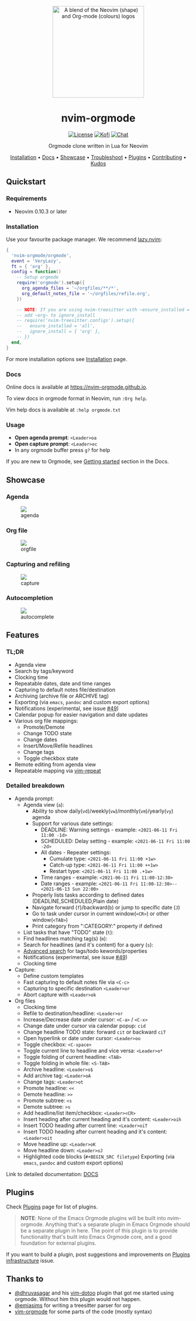 <div align="center">
<img alt="A blend of the Neovim (shape) and Org-mode (colours) logos" src="assets/nvim-orgmode.svg" width="250" /><br/>

# nvim-orgmode

<a href="/LICENSE"><img alt="License" src="https://img.shields.io/badge/license-MIT-brightgreen?style=flat-square"></a>
<a href="https://ko-fi.com/kristijanhusak"><img alt="Kofi" src="https://img.shields.io/badge/support-kofi-00b9fe?style=flat-square&logo=kofi"></a>
<a href="https://matrix.to/#/#neovim-orgmode:matrix.org"><img alt="Chat" src="https://img.shields.io/matrix/neovim-orgmode:matrix.org?logo=matrix&server_fqdn=matrix.org&style=flat-square"></a>

Orgmode clone written in Lua for Neovim

[Installation](#installation) • [Docs](#docs) • [Showcase](#showcase) •
[Troubleshoot](./docs/troubleshoot.org) • [Plugins](#plugins) •
[Contributing](./docs/contributing.org) • [Kudos](#thanks-to)

</div>

## Quickstart

### Requirements

- Neovim 0.10.3 or later

### Installation

Use your favourite package manager. We recommend
[lazy.nvim](https://github.com/folke/lazy.nvim):

``` lua
{
  'nvim-orgmode/orgmode',
  event = 'VeryLazy',
  ft = { 'org' },
  config = function()
    -- Setup orgmode
    require('orgmode').setup({
      org_agenda_files = '~/orgfiles/**/*',
      org_default_notes_file = '~/orgfiles/refile.org',
    })

    -- NOTE: If you are using nvim-treesitter with ~ensure_installed = "all"~ option
    -- add ~org~ to ignore_install
    -- require('nvim-treesitter.configs').setup({
    --   ensure_installed = 'all',
    --   ignore_install = { 'org' },
    -- })
  end,
}
```

For more installation options see
[Installation](./docs/installation.org) page.

### Docs

Online docs is available at <https://nvim-orgmode.github.io>.

To view docs in orgmode format in Neovim, run `:Org help`.

Vim help docs is available at `:help orgmode.txt`

### Usage

- **Open agenda prompt**: `<Leader>oa`
- **Open capture prompt**: `<Leader>oc`
- In any orgmode buffer press `g?` for help

If you are new to Orgmode, see [Getting
started](./docs/index.org#getting-started) section in the Docs.

## Showcase

### Agenda

<figure id="agenda">
<img
src="https://user-images.githubusercontent.com/1782860/123549968-8521f600-d76b-11eb-9a93-02bad08b37ce.gif" />
<figcaption>agenda</figcaption>
</figure>

### Org file

<figure id="orgfile">
<img
src="https://user-images.githubusercontent.com/1782860/123549982-90752180-d76b-11eb-8828-9edf9f76af08.gif" />
<figcaption>orgfile</figcaption>
</figure>

### Capturing and refiling

<figure id="capture">
<img
src="https://user-images.githubusercontent.com/1782860/123549993-9a972000-d76b-11eb-814b-b348a93df08a.gif" />
<figcaption>capture</figcaption>
</figure>

### Autocompletion

<figure id="autocomplete">
<img
src="https://user-images.githubusercontent.com/1782860/123550227-e8605800-d76c-11eb-96f6-c0a677d562d4.gif" />
<figcaption>autocomplete</figcaption>
</figure>

## Features

### TL;DR

- Agenda view
- Search by tags/keyword
- Clocking time
- Repeatable dates, date and time ranges
- Capturing to default notes file/destination
- Archiving (archive file or ARCHIVE tag)
- Exporting (via `emacs`, `pandoc` and custom export options)
- Notifications (experimental, see issue
  [\#49](https://github.com/nvim-orgmode/orgmode/issues/49))
- Calendar popup for easier navigation and date updates
- Various org file mappings:
  - Promote/Demote
  - Change TODO state
  - Change dates
  - Insert/Move/Refile headlines
  - Change tags
  - Toggle checkbox state
- Remote editing from agenda view
- Repeatable mapping via
  [vim-repeat](https://github.com/tpope/vim-repeat)

### Detailed breakdown

- Agenda prompt:
  - Agenda view (`a`):
    - Ability to show
      daily(`vd`)/weekly(`vw`)/monthly(`vm`)/yearly(`vy`) agenda
    - Support for various date settings:
      - DEADLINE: Warning settings - example:
        `<2021-06-11 Fri 11:00 -1d>`
      - SCHEDULED: Delay setting - example: `<2021-06-11 Fri 11:00 -2d>`
      - All dates - Repeater settings:
        - Cumulate type: `<2021-06-11 Fri 11:00 +1w>`
        - Catch-up type: `<2021-06-11 Fri 11:00 ++1w>`
        - Restart type: `<2021-06-11 Fri 11:00 .+1w>`
      - Time ranges - example: `<2021-06-11 Fri 11:00-12:30>`
      - Date ranges - example:
        `<2021-06-11 Fri 11:00-12:30>--<2021-06-13 Sun 22:00>`
    - Properly lists tasks according to defined dates
      (DEADLINE,SCHEDULED,Plain date)
    - Navigate forward (`f`)/backward(`b`) or jump to specific date
      (`J`)
    - Go to task under cursor in current window(`<CR>`) or other
      window(`<TAB>`)
    - Print category from ":CATEGORY:" property if defined
  - List tasks that have "TODO" state (`t`):
  - Find headlines matching tag(s) (`m`):
  - Search for headlines (and it's content) for a query (`s`):
  - [Advanced search](./docs/configuration.org#advanced-search) for
    tags/todo kewords/properties
  - Notifications (experimental, see issue
    [\#49](https://github.com/nvim-orgmode/orgmode/issues/49))
  - Clocking time
- Capture:
  - Define custom templates
  - Fast capturing to default notes file via `<C-c>`
  - Capturing to specific destination `<Leader>or`
  - Abort capture with `<Leader>ok`
- Org files
  - Clocking time
  - Refile to destination/headline: `<Leader>or`
  - Increase/Decrease date under cursor: `<C-a>` / `<C-x>`
  - Change date under cursor via calendar popup: `cid`
  - Change headline TODO state: forward `cit` or backward `ciT`
  - Open hyperlink or date under cursor: `<Leader>oo`
  - Toggle checkbox: `<C-space>`
  - Toggle current line to headline and vice versa: `<Leader>o*`
  - Toggle folding of current headline: `<TAB>`
  - Toggle folding in whole file: `<S-TAB>`
  - Archive headline: `<Leader>o$`
  - Add archive tag: `<Leader>oA`
  - Change tags: `<Leader>ot`
  - Promote headline: `<<`
  - Demote headline: `>>`
  - Promote subtree: `<s`
  - Demote subtree: `>s`
  - Add headline/list item/checkbox: `<Leader><CR>`
  - Insert heading after current heading and it's content: `<Leader>oih`
  - Insert TODO heading after current line: `<Leader>oiT`
  - Insert TODO heading after current heading and it's content:
    `<Leader>oit`
  - Move headline up: `<Leader>oK`
  - Move headline down: `<Leader>oJ`
  - Highlighted code blocks (`#+BEGIN_SRC filetype`) Exporting (via
    `emacs`, `pandoc` and custom export options)

Link to detailed documentation: [DOCS](./docs/index.org)

## Plugins

Check [Plugins](./docs/plugins.org) page for list of plugins.

> **NOTE**: None of the Emacs Orgmode plugins will be built into
> nvim-orgmode. Anything that's a separate plugin in Emacs Orgmode
> should be a separate plugin in here. The point of this plugin is to
> provide functionality that's built into Emacs Orgmode core, and a good
> foundation for external plugins.

If you want to build a plugin, post suggestions and improvements on
[Plugins
infrastructure](https://github.com/nvim-orgmode/orgmode/issues/26)
issue.

## Thanks to

- [@dhruvasagar](https://github.com/dhruvasagar) and his
  [vim-dotoo](https://github.com/dhruvasagar/vim-dotoo) plugin that got
  me started using orgmode. Without him this plugin would not happen.
- [@emiasims](https://github.com/emiasims) for writing a treesitter
  parser for org
- [vim-orgmode](https://github.com/jceb/vim-orgmode) for some parts of
  the code (mostly syntax)
